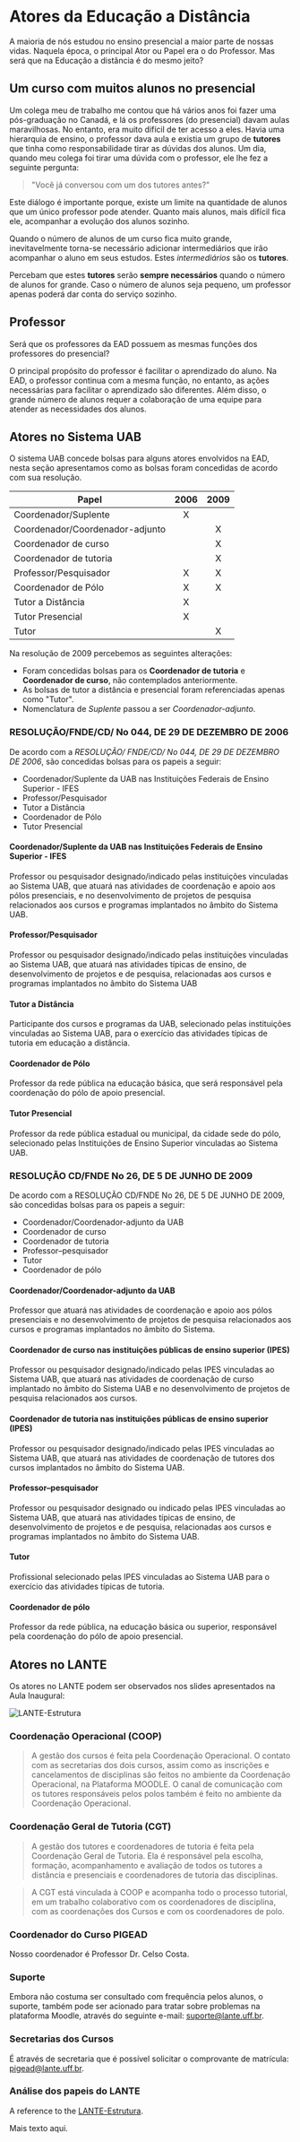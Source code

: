 # Atores da Educação a Distância

A maioria de nós estudou no ensino presencial a maior parte de nossas vidas.
Naquela época, o principal Ator ou Papel era o do Professor. Mas será que na
Educação a distância é do mesmo jeito?

## Um curso com muitos alunos no presencial

Um colega meu de trabalho me contou que há vários anos foi fazer uma
pós-graduação no Canadá, e lá os professores (do presencial) davam aulas
maravilhosas. No entanto, era muito difícil de ter acesso a eles. Havia uma
hierarquia de ensino, o professor dava aula e existia um grupo de **tutores**
que tinha como responsabilidade tirar as dúvidas dos alunos. Um dia, quando meu colega
foi tirar uma dúvida com o professor, ele lhe fez a seguinte pergunta:

> "Você já conversou com um dos tutores antes?"

Este diálogo é importante porque, existe um limite na quantidade de alunos que
um único professor pode atender. Quanto mais alunos, mais difícil fica ele,
acompanhar a evolução dos alunos sozinho.

Quando o número de alunos de um curso fica muito grande, inevitavelmente
torna-se necessário adicionar intermediários que irão acompanhar o aluno em
seus estudos. Estes *intermediários* são os **tutores**.

Percebam que estes **tutores** serão **sempre necessários** quando o número de
alunos for grande. Caso o número de alunos seja pequeno, um professor apenas
poderá dar conta do serviço sozinho.

## Professor

Será que os professores da EAD possuem as mesmas funções dos 
professores do presencial?

O principal propósito do professor é facilitar o aprendizado do aluno. Na EAD,
o professor continua com a mesma função, no entanto, as ações necessárias para
facilitar o aprendizado são diferentes. Além disso, o grande número de alunos
requer a colaboração de uma equipe para atender as necessidades dos alunos.

## Atores no Sistema UAB

O sistema UAB concede bolsas para alguns atores envolvidos na EAD,
nesta seção apresentamos como as bolsas foram concedidas de acordo
com sua resolução.

| Papel                | 2006 | 2009 |
| -------------------- |:----:|:----:|
| Coordenador/Suplente  | X |  |
| Coordenador/Coordenador-adjunto|  | X |
| Coordenador de curso  |   | X |
| Coordenador de tutoria|   | X |
| Professor/Pesquisador | X | X |
| Coordenador de Pólo   | X | X |
| Tutor a Distância     | X |   |
| Tutor Presencial      | X |   |
| Tutor                 |   | X |

Na resolução de 2009 percebemos as seguintes alterações:

* Foram concedidas bolsas para os **Coordenador de tutoria**
e **Coordenador de curso**, não contemplados anteriormente.
* As bolsas de tutor a distância e presencial foram referenciadas
apenas como "Tutor".
* Nomenclatura de _Suplente_ passou a ser _Coordenador-adjunto_.


### RESOLUÇÃO/FNDE/CD/ No 044, DE 29 DE DEZEMBRO DE 2006

De acordo com a *RESOLUÇÃO/ FNDE/CD/ No 044, DE 29 DE DEZEMBRO DE 2006*, são concedidas
bolsas para os papeis a seguir:

* Coordenador/Suplente da UAB nas Instituições Federais de Ensino Superior - IFES
* Professor/Pesquisador
* Tutor a Distância
* Coordenador de Pólo
* Tutor Presencial

#### Coordenador/Suplente da UAB nas Instituições Federais de Ensino Superior - IFES

Professor ou pesquisador designado/indicado pelas instituições vinculadas
ao Sistema UAB, que atuará nas atividades de coordenação e apoio aos pólos
presenciais, e no desenvolvimento de projetos de pesquisa relacionados aos
cursos e programas implantados no âmbito do Sistema UAB.

#### Professor/Pesquisador
Professor ou pesquisador designado/indicado pelas
instituições vinculadas ao Sistema UAB, que atuará nas atividades típicas de
ensino, de desenvolvimento de projetos e de pesquisa, relacionadas aos cursos e
programas implantados no âmbito do Sistema UAB

#### Tutor a Distância
Participante dos cursos e programas da UAB, selecionado
pelas instituições vinculadas ao Sistema UAB, para o exercício das atividades
típicas de tutoria em educação a distância.

#### Coordenador de Pólo
Professor da rede pública na educação básica, que será responsável pela
coordenação do pólo de apoio presencial.

#### Tutor Presencial
Professor da rede pública estadual ou municipal, da cidade
sede do pólo, selecionado pelas Instituições de Ensino Superior vinculadas ao
Sistema UAB.


### RESOLUÇÃO CD/FNDE No 26, DE 5 DE JUNHO DE 2009

De acordo com a RESOLUÇÃO CD/FNDE No 26, DE 5 DE JUNHO DE 2009, são concedidas
bolsas para os papeis a seguir:

* Coordenador/Coordenador-adjunto da UAB
* Coordenador de curso
* Coordenador de tutoria
* Professor–pesquisador
* Tutor
* Coordenador de pólo

#### Coordenador/Coordenador-adjunto da UAB
Professor que atuará nas atividades de coordenação e apoio aos pólos
presenciais e no desenvolvimento de projetos de pesquisa relacionados aos cursos e programas
implantados no âmbito do Sistema.

#### Coordenador de curso nas instituições públicas de ensino superior (IPES)
Professor ou
pesquisador designado/indicado pelas IPES vinculadas ao Sistema UAB, que atuará nas atividades
de coordenação de curso implantado no âmbito do Sistema UAB e no desenvolvimento de projetos
de pesquisa relacionados aos cursos.

#### Coordenador de tutoria nas instituições públicas de ensino superior (IPES)
Professor ou pesquisador designado/indicado pelas IPES vinculadas ao Sistema UAB,
que atuará nas atividades de coordenação de tutores dos cursos implantados no âmbito
do Sistema UAB.

#### Professor–pesquisador
Professor ou pesquisador designado ou indicado pelas IPES
vinculadas ao Sistema UAB, que atuará nas atividades típicas de 
ensino, de desenvolvimento de projetos e de pesquisa, relacionadas 
aos cursos e programas implantados no âmbito do Sistema UAB.

#### Tutor
Profissional selecionado pelas IPES vinculadas ao Sistema UAB 
para o exercício das atividades típicas de tutoria.

#### Coordenador de pólo

Professor da rede pública, na educação básica ou superior, responsável pela coordenação do pólo de apoio presencial.

## Atores no LANTE

Os atores no LANTE podem ser observados nos slides
apresentados na Aula Inaugural:

![LANTE-Estrutura](./estrutura-academica-e-administrativa.png "Estrutura do LANTE")

### Coordenação Operacional (COOP)

> A gestão dos cursos é feita pela Coordenação Operacional.
> O contato com as secretarias dos dois cursos, assim como as
inscrições e cancelamentos de disciplinas são feitos no
ambiente da Coordenação Operacional, na Plataforma
MOODLE.
> O canal de comunicação com os tutores responsáveis pelos
polos também é feito no ambiente da Coordenação Operacional.

### Coordenação Geral de Tutoria (CGT)

> A gestão dos tutores e coordenadores de tutoria é feita pela
Coordenação Geral de Tutoria. Ela é responsável pela escolha,
formação, acompanhamento e avaliação de todos os tutores a
distância e presenciais e coordenadores de tutoria das
disciplinas.

> A CGT está vinculada à COOP e acompanha todo o processo
tutorial, em um trabalho colaborativo com os coordenadores de
disciplina, com as coordenações dos Cursos e com os
coordenadores de polo.

### Coordenador do Curso PIGEAD

Nosso coordenador é Professor Dr. Celso Costa.

### Suporte

Embora não costuma ser consultado com frequência pelos alunos,
o suporte, também pode ser acionado para tratar sobre problemas
na plataforma Moodle, através do seguinte e-mail: suporte@lante.uff.br.

### Secretarias dos Cursos

É através de secretaria que é possível solicitar o comprovante
de matrícula: pigead@lante.uff.br.

### Análise dos papeis do LANTE

A reference to the [LANTE-Estrutura](#LANTE-Estrutura).

Mais texto aqui.




[Resol44_2006]: http://www.uab.capes.gov.br/images/stories/downloads/legislacao/resolucaofnde.pdf "Resolução 44 de 2006"
[Resol26_2009]: http://www.uab.capes.gov.br/images/stories/downloads/legislacao/resolucao_fnde_n26.pdf "Resolução 26 de 2009"
